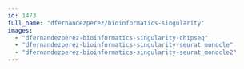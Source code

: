 ```yaml
---
id: 1473
full_name: "dfernandezperez/bioinformatics-singularity"
images: 
  - "dfernandezperez-bioinformatics-singularity-chipseq"
  - "dfernandezperez-bioinformatics-singularity-seurat_monocle"
  - "dfernandezperez-bioinformatics-singularity-seurat_monocle2"
---
```

